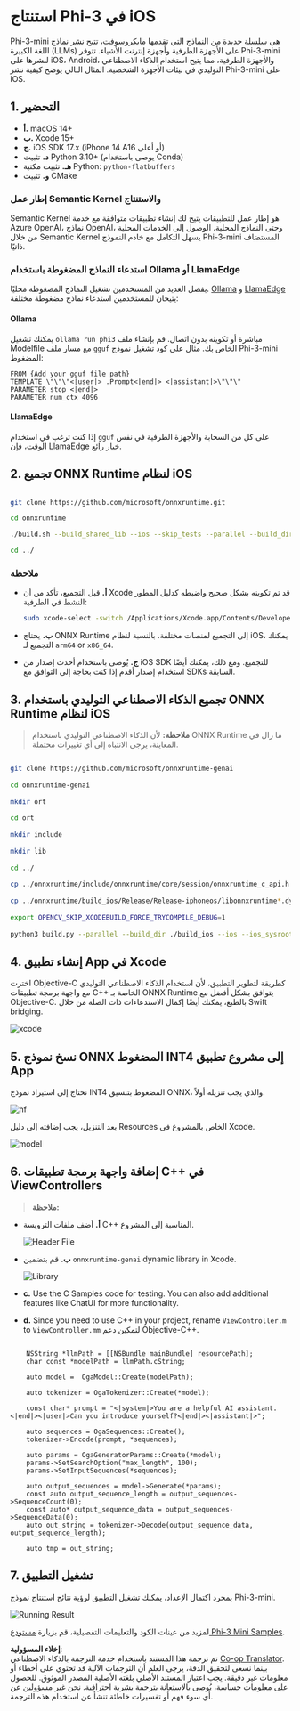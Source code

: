 <!--
CO_OP_TRANSLATOR_METADATA:
{
  "original_hash": "82af197df38d25346a98f1f0e84d1698",
  "translation_date": "2025-03-27T07:14:20+00:00",
  "source_file": "md\\01.Introduction\\03\\iOS_Inference.md",
  "language_code": "ar"
}
-->
# **استنتاج Phi-3 في iOS**

Phi-3-mini هي سلسلة جديدة من النماذج التي تقدمها مايكروسوفت، تتيح نشر نماذج اللغة الكبيرة (LLMs) على الأجهزة الطرفية وأجهزة إنترنت الأشياء. تتوفر Phi-3-mini لنشرها على iOS، Android، والأجهزة الطرفية، مما يتيح استخدام الذكاء الاصطناعي التوليدي في بيئات الأجهزة الشخصية. المثال التالي يوضح كيفية نشر Phi-3-mini على iOS.

## **1. التحضير**

- **أ.** macOS 14+  
- **ب.** Xcode 15+  
- **ج.** iOS SDK 17.x (iPhone 14 A16 أو أعلى)  
- **د.** تثبيت Python 3.10+ (يوصى باستخدام Conda)  
- **هـ.** تثبيت مكتبة Python: `python-flatbuffers`  
- **و.** تثبيت CMake  

### إطار عمل Semantic Kernel والاستنتاج

Semantic Kernel هو إطار عمل للتطبيقات يتيح لك إنشاء تطبيقات متوافقة مع خدمة Azure OpenAI، نماذج OpenAI، وحتى النماذج المحلية. الوصول إلى الخدمات المحلية من خلال Semantic Kernel يسهل التكامل مع خادم النموذج Phi-3-mini المستضاف ذاتيًا.

### استدعاء النماذج المضغوطة باستخدام Ollama أو LlamaEdge

يفضل العديد من المستخدمين تشغيل النماذج المضغوطة محليًا. [Ollama](https://ollama.com) و [LlamaEdge](https://llamaedge.com) يتيحان للمستخدمين استدعاء نماذج مضغوطة مختلفة:

#### **Ollama**

يمكنك تشغيل `ollama run phi3` مباشرة أو تكوينه بدون اتصال. قم بإنشاء ملف Modelfile مع مسار ملف `gguf` الخاص بك. مثال على كود تشغيل نموذج Phi-3-mini المضغوط:

```gguf
FROM {Add your gguf file path}
TEMPLATE \"\"\"<|user|> .Prompt<|end|> <|assistant|>\"\"\"
PARAMETER stop <|end|>
PARAMETER num_ctx 4096
```

#### **LlamaEdge**

إذا كنت ترغب في استخدام `gguf` على كل من السحابة والأجهزة الطرفية في نفس الوقت، فإن LlamaEdge خيار رائع.

## **2. تجميع ONNX Runtime لنظام iOS**

```bash

git clone https://github.com/microsoft/onnxruntime.git

cd onnxruntime

./build.sh --build_shared_lib --ios --skip_tests --parallel --build_dir ./build_ios --ios --apple_sysroot iphoneos --osx_arch arm64 --apple_deploy_target 17.5 --cmake_generator Xcode --config Release

cd ../

```

### **ملاحظة**

- **أ.** قبل التجميع، تأكد من أن Xcode قد تم تكوينه بشكل صحيح واضبطه كدليل المطور النشط في الطرفية:

    ```bash
    sudo xcode-select -switch /Applications/Xcode.app/Contents/Developer
    ```

- **ب.** يحتاج ONNX Runtime إلى التجميع لمنصات مختلفة. بالنسبة لنظام iOS، يمكنك التجميع لـ `arm64` or `x86_64`.

- **ج.** يُوصى باستخدام أحدث إصدار من iOS SDK للتجميع. ومع ذلك، يمكنك أيضًا استخدام إصدار أقدم إذا كنت بحاجة إلى التوافق مع SDKs السابقة.

## **3. تجميع الذكاء الاصطناعي التوليدي باستخدام ONNX Runtime لنظام iOS**

> **ملاحظة:** لأن الذكاء الاصطناعي التوليدي باستخدام ONNX Runtime ما زال في المعاينة، يرجى الانتباه إلى أي تغييرات محتملة.

```bash

git clone https://github.com/microsoft/onnxruntime-genai
 
cd onnxruntime-genai
 
mkdir ort
 
cd ort
 
mkdir include
 
mkdir lib
 
cd ../
 
cp ../onnxruntime/include/onnxruntime/core/session/onnxruntime_c_api.h ort/include
 
cp ../onnxruntime/build_ios/Release/Release-iphoneos/libonnxruntime*.dylib* ort/lib
 
export OPENCV_SKIP_XCODEBUILD_FORCE_TRYCOMPILE_DEBUG=1
 
python3 build.py --parallel --build_dir ./build_ios --ios --ios_sysroot iphoneos --ios_arch arm64 --ios_deployment_target 17.5 --cmake_generator Xcode --cmake_extra_defines CMAKE_XCODE_ATTRIBUTE_CODE_SIGNING_ALLOWED=NO

```

## **4. إنشاء تطبيق App في Xcode**

اخترت Objective-C كطريقة لتطوير التطبيق، لأن استخدام الذكاء الاصطناعي التوليدي مع واجهة برمجة تطبيقات C++ الخاصة بـ ONNX Runtime يتوافق بشكل أفضل مع Objective-C. بالطبع، يمكنك أيضًا إكمال الاستدعاءات ذات الصلة من خلال Swift bridging.

![xcode](../../../../../translated_images/xcode.6c67033ca85b703e80cc51ecaa681fbcb6ac63cc0c256705ac97bc9ca039c235.ar.png)

## **5. نسخ نموذج ONNX المضغوط INT4 إلى مشروع تطبيق App**

نحتاج إلى استيراد نموذج INT4 المضغوط بتنسيق ONNX، والذي يجب تنزيله أولاً.

![hf](../../../../../translated_images/hf.b99941885c6561bb3bcc0155d409e713db6d47b4252fb6991a08ffeefc0170ec.ar.png)

بعد التنزيل، يجب إضافته إلى دليل Resources الخاص بالمشروع في Xcode.

![model](../../../../../translated_images/model.f0cb932ac2c7648211fbe5341ee1aa42b77cb7f956b6d9b084afb8fbf52927c7.ar.png)

## **6. إضافة واجهة برمجة تطبيقات C++ في ViewControllers**

> **ملاحظة:**

- **أ.** أضف ملفات الترويسة C++ المناسبة إلى المشروع.

  ![Header File](../../../../../translated_images/head.2504a93b0be166afde6729fb193ebd14c5acb00a0bb6de1939b8a175b1f630fb.ar.png)

- **ب.** قم بتضمين `onnxruntime-genai` dynamic library in Xcode.

  ![Library](../../../../../translated_images/lib.86e12a925eb07e4e71a1466fa4f3ad27097e08505d25d34e98c33005d69b6f23.ar.png)

- **c.** Use the C Samples code for testing. You can also add additional features like ChatUI for more functionality.

- **d.** Since you need to use C++ in your project, rename `ViewController.m` to `ViewController.mm` لتمكين دعم Objective-C++.

```objc

    NSString *llmPath = [[NSBundle mainBundle] resourcePath];
    char const *modelPath = llmPath.cString;

    auto model =  OgaModel::Create(modelPath);

    auto tokenizer = OgaTokenizer::Create(*model);

    const char* prompt = "<|system|>You are a helpful AI assistant.<|end|><|user|>Can you introduce yourself?<|end|><|assistant|>";

    auto sequences = OgaSequences::Create();
    tokenizer->Encode(prompt, *sequences);

    auto params = OgaGeneratorParams::Create(*model);
    params->SetSearchOption("max_length", 100);
    params->SetInputSequences(*sequences);

    auto output_sequences = model->Generate(*params);
    const auto output_sequence_length = output_sequences->SequenceCount(0);
    const auto* output_sequence_data = output_sequences->SequenceData(0);
    auto out_string = tokenizer->Decode(output_sequence_data, output_sequence_length);
    
    auto tmp = out_string;

```

## **7. تشغيل التطبيق**

بمجرد اكتمال الإعداد، يمكنك تشغيل التطبيق لرؤية نتائج استنتاج نموذج Phi-3-mini.

![Running Result](../../../../../translated_images/result.7ebd1fe614f809d776c46475275ec72e4ab898c4ec53ae62b29315c064ca6839.ar.jpg)

لمزيد من عينات الكود والتعليمات التفصيلية، قم بزيارة [مستودع Phi-3 Mini Samples](https://github.com/Azure-Samples/Phi-3MiniSamples/tree/main/ios).

**إخلاء المسؤولية**:  
تم ترجمة هذا المستند باستخدام خدمة الترجمة بالذكاء الاصطناعي [Co-op Translator](https://github.com/Azure/co-op-translator). بينما نسعى لتحقيق الدقة، يرجى العلم أن الترجمات الآلية قد تحتوي على أخطاء أو معلومات غير دقيقة. يجب اعتبار المستند الأصلي بلغته الأصلية المصدر الموثوق. للحصول على معلومات حساسة، يُوصى بالاستعانة بترجمة بشرية احترافية. نحن غير مسؤولين عن أي سوء فهم أو تفسيرات خاطئة تنشأ عن استخدام هذه الترجمة.